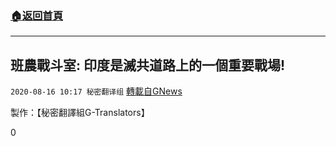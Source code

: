 ###  [:house:返回首頁](https://github.com/ourhimalayas/txt)
---

## 班農戰斗室: 印度是滅共道路上的一個重要戰場!
`2020-08-16 10:17 秘密翻译组` [轉載自GNews](https://gnews.org/zh-hant/299462/)

製作：【秘密翻譯組G-Translators】

0
